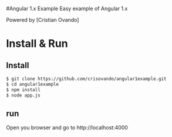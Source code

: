 #Angular 1.x Example
Easy example of Angular 1.x
  
Powered by [Cristian Ovando]
# Install & Run
## Install
```bash
$ git clone https://github.com/crisovando/angular1example.git
$ cd angular1example
$ npm install
$ node app.js
```

## run
Open you browser and go to http://localhost:4000

